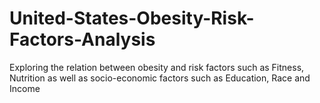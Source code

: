 # United-States-Obesity-Risk-Factors-Analysis
Exploring the relation between obesity and risk factors such as Fitness, Nutrition as well as socio-economic factors such as Education, Race and Income
